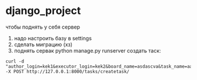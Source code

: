 # django_project
чтобы поднять у себя сервер
1) надо настроить базу в settings
2) сделать миграцию (хз)
3) поднять сервак python manage.py runserver
создать таск: 
```
curl -d "author_login=kek1&executor_login=kek2&board_name=asdascva&task_name=aaa&status=1" -X POST http://127.0.0.1:8000/tasks/createtask/
```
